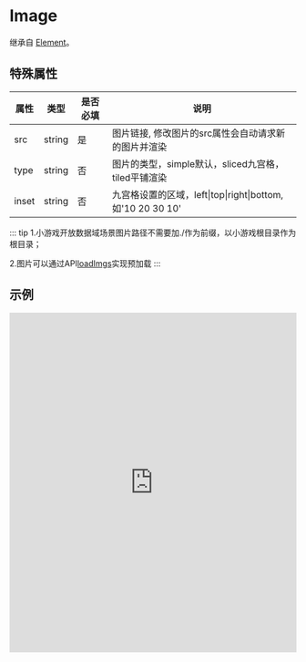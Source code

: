 # Image

继承自 [Element](/components/element.html)。

## 特殊属性
|      属性      |  类型  | 是否必填 |          说明          |
|----------------|--------|--------|------------------------|
| src| string |    是 |图片链接, 修改图片的src属性会自动请求新的图片并渲染|
| type| string | 否 | 图片的类型，simple默认，sliced九宫格，tiled平铺渲染|
|inset|string|否| 九宫格设置的区域，left\|top\|right\|bottom,如'10 20 30 10'|

::: tip
1.小游戏开放数据域场景图片路径不需要加./作为前缀，以小游戏根目录作为根目录；

2.图片可以通过API[loadImgs](/api/api.html#loadimgs)实现预加载
:::

## 示例
<iframe height="596.1451416015625" style="width: 100%;" scrolling="no" title="Layout Image" src="https://codepen.io/yuanzm/embed/NWOxmLG?default-tab=html%2Cresult&editable=true" frameborder="no" loading="lazy" allowtransparency="true" allowfullscreen="true">
  See the Pen <a href="https://codepen.io/yuanzm/pen/NWOxmLG">
  Layout Image</a> by yuanzm (<a href="https://codepen.io/yuanzm">@yuanzm</a>)
  on <a href="https://codepen.io">CodePen</a>.
</iframe>
